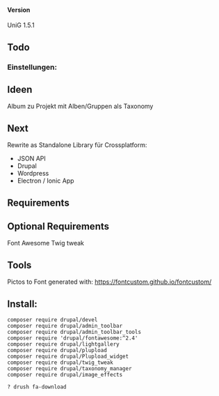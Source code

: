 #### Version
UniG 1.5.1

## Todo


### Einstellungen:



## Ideen
Album zu Projekt
mit Alben/Gruppen als Taxonomy

## Next
Rewrite as Standalone Library für Crossplatform:
- JSON API
- Drupal
- Wordpress
- Electron / Ionic App



## Requirements


## Optional Requirements

Font Awesome
Twig tweak

## Tools
Pictos to Font generated with:
https://fontcustom.github.io/fontcustom/



## Install:
```
composer require drupal/devel
composer require drupal/admin_toolbar
composer require drupal/admin_toolbar_tools
composer require 'drupal/fontawesome:^2.4'
composer require drupal/lightgallery
composer require drupal/plupload
composer require drupal/Plupload_widget
composer require drupal/twig_tweak
composer require drupal/taxonomy_manager
composer require drupal/image_effects

? drush fa-download
```
